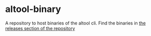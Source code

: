 # altool-binary

A repository to host binaries of the altool cli. Find the binaries in [the releases section of the repository](https://github.com/revolut-mobile/altool-binary/releases)
